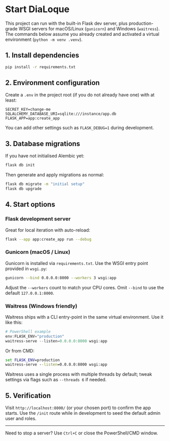 # Start DiaLoque

This project can run with the built-in Flask dev server, plus production-grade WSGI servers for macOS/Linux (`gunicorn`) and Windows (`waitress`). The commands below assume you already created and activated a virtual environment (`python -m venv .venv`).

## 1. Install dependencies

```bash
pip install -r requirements.txt
```

## 2. Environment configuration

Create a `.env` in the project root (if you do not already have one) with at least:

```
SECRET_KEY=change-me
SQLALCHEMY_DATABASE_URI=sqlite:///instance/app.db
FLASK_APP=app:create_app
```

You can add other settings such as `FLASK_DEBUG=1` during development.

## 3. Database migrations

If you have not initialised Alembic yet:

```bash
flask db init
```

Then generate and apply migrations as normal:

```bash
flask db migrate -m "initial setup"
flask db upgrade
```

## 4. Start options

### Flask development server

Great for local iteration with auto-reload:

```bash
flask --app app:create_app run --debug
```

### Gunicorn (macOS / Linux)

Gunicorn is installed via `requirements.txt`. Use the WSGI entry point provided in `wsgi.py`:

```bash
gunicorn --bind 0.0.0.0:8000 --workers 3 wsgi:app
```

Adjust the `--workers` count to match your CPU cores. Omit `--bind` to use the default `127.0.0.1:8000`.

### Waitress (Windows friendly)

Waitress ships with a CLI entry-point in the same virtual environment. Use it like this:

```powershell
# PowerShell example
env:FLASK_ENV="production"
waitress-serve --listen=0.0.0.0:8000 wsgi:app
```

Or from CMD:

```cmd
set FLASK_ENV=production
waitress-serve --listen=0.0.0.0:8000 wsgi:app
```

Waitress uses a single process with multiple threads by default; tweak settings via flags such as `--threads 6` if needed.

## 5. Verification

Visit `http://localhost:8000/` (or your chosen port) to confirm the app starts. Use the `/init` route while in development to seed the default admin user and roles.

---

Need to stop a server? Use `Ctrl+C` or close the PowerShell/CMD window.
